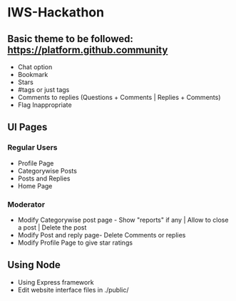 # IWS-Hackathon
## Basic theme to be followed: https://platform.github.community
* Chat option
* Bookmark
* Stars
* #tags or just tags
* Comments to replies (Questions + Comments | Replies + Comments)
* Flag Inappropriate

## UI Pages
### Regular Users
* Profile Page
* Categorywise Posts
* Posts and Replies
* Home Page

### Moderator
* Modify Categorywise post page - Show "reports" if any | Allow to close a post | Delete the post
* Modify Post and reply page- Delete Comments or replies
* Modify Profile Page to give star ratings

## Using Node

* Using Express framework
* Edit website interface files in ./public/


